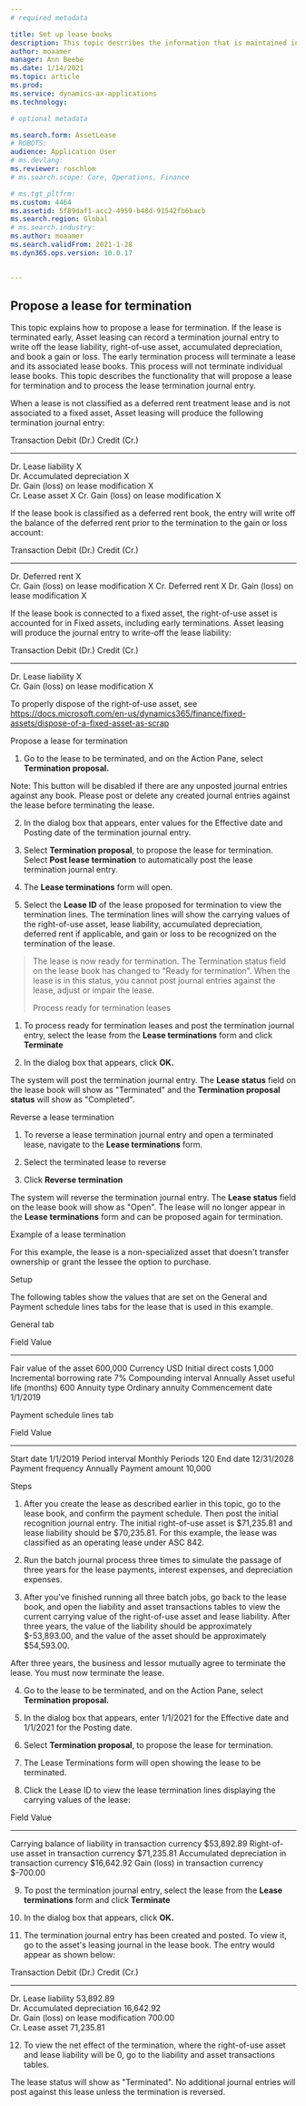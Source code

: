 ```yaml
---
# required metadata

title: Set up lease books
description: This topic describes the information that is maintained in lease books. Lease books contain the accounting policies that determine how a lease is accounted for in the system.
author: moaamer
manager: Ann Beebe
ms.date: 1/14/2021
ms.topic: article
ms.prod: 
ms.service: dynamics-ax-applications
ms.technology: 

# optional metadata

ms.search.form: AssetLease
# ROBOTS: 
audience: Application User
# ms.devlang: 
ms.reviewer: roschlom
# ms.search.scope: Core, Operations, Finance

# ms.tgt_pltfrm: 
ms.custom: 4464
ms.assetid: 5f89daf1-acc2-4959-b48d-91542fb6bacb
ms.search.region: Global
# ms.search.industry: 
ms.author: moaamer
ms.search.validFrom: 2021-1-28
ms.dyn365.ops.version: 10.0.17


---
```


## Propose a lease for termination

This topic explains how to propose a lease for termination. If the lease
is terminated early, Asset leasing can record a termination journal
entry to write off the lease liability, right-of-use asset, accumulated
depreciation, and book a gain or loss. The early termination process
will terminate a lease and its associated lease books. This process will
not terminate individual lease books. This topic describes the
functionality that will propose a lease for termination and to process
the lease termination journal entry.

When a lease is not classified as a deferred rent treatment lease and is
not associated to a fixed asset, Asset leasing will produce the
following termination journal entry:

  Transaction                             Debit (Dr.)   Credit (Cr.)
  --------------------------------------- ------------- --------------
  Dr. Lease liability                     X             
  Dr. Accumulated depreciation            X             
  Dr. Gain (loss) on lease modification   X             
  Cr. Lease asset                                       X
  Cr. Gain (loss) on lease modification                 X

If the lease book is classified as a deferred rent book, the entry will
write off the balance of the deferred rent prior to the termination to
the gain or loss account:

  Transaction                             Debit (Dr.)   Credit (Cr.)
  --------------------------------------- ------------- --------------
  Dr. Deferred rent                       X             
  Cr. Gain (loss) on lease modification                 X
  Cr. Deferred rent                                     X
  Dr. Gain (loss) on lease modification   X             

If the lease book is connected to a fixed asset, the right-of-use asset
is accounted for in Fixed assets, including early terminations. Asset
leasing will produce the journal entry to write-off the lease liability:

  Transaction                             Debit (Dr.)   Credit (Cr.)
  --------------------------------------- ------------- --------------
  Dr. Lease liability                     X             
  Cr. Gain (loss) on lease modification                 X

To properly dispose of the right-of-use asset, see
<https://docs.microsoft.com/en-us/dynamics365/finance/fixed-assets/dispose-of-a-fixed-asset-as-scrap>

Propose a lease for termination

1.  Go to the lease to be terminated, and on the Action Pane, select
    **Termination proposal.**

Note: This button will be disabled if there are any unposted journal
entries against any book. Please post or delete any created journal
entries against the lease before terminating the lease.

2.  In the dialog box that appears, enter values for the Effective date
    and Posting date of the termination journal entry.

3.  Select **Termination proposal**, to propose the lease for
    termination. Select **Post lease termination** to automatically post
    the lease termination journal entry.

4.  The **Lease terminations** form will open.

5.  Select the **Lease ID** of the lease proposed for termination to
    view the termination lines. The termination lines will show the
    carrying values of the right-of-use asset, lease liability,
    accumulated depreciation, deferred rent if applicable, and gain or
    loss to be recognized on the termination of the lease.

> The lease is now ready for termination. The Termination status field
> on the lease book has changed to "Ready for termination". When the
> lease is in this status, you cannot post journal entries against the
> lease, adjust or impair the lease.
>
> Process ready for termination leases

1.  To process ready for termination leases and post the termination
    journal entry, select the lease from the **Lease terminations** form
    and click **Terminate**

2.  In the dialog box that appears, click **OK.**

The system will post the termination journal entry. The **Lease status**
field on the lease book will show as "Terminated" and the **Termination
proposal status** will show as "Completed".

Reverse a lease termination

1.  To reverse a lease termination journal entry and open a terminated
    lease, navigate to the **Lease terminations** form.

2.  Select the terminated lease to reverse

3.  Click **Reverse termination**

The system will reverse the termination journal entry. The **Lease
status** field on the lease book will show as "Open". The lease will no
longer appear in the **Lease terminations** form and can be proposed
again for termination.

Example of a lease termination

For this example, the lease is a non-specialized asset that doesn\'t
transfer ownership or grant the lessee the option to purchase.

Setup

The following tables show the values that are set on the General and
Payment schedule lines tabs for the lease that is used in this example.

General tab

  Field                        Value
  ---------------------------- ------------------
  Fair value of the asset      600,000
  Currency                     USD
  Initial direct costs         1,000
  Incremental borrowing rate   7%
  Compounding interval         Annually
  Asset useful life (months)   600
  Annuity type                 Ordinary annuity
  Commencement date            1/1/2019

Payment schedule lines tab

  Field               Value
  ------------------- ------------
  Start date          1/1/2019
  Period interval     Monthly
  Periods             120
  End date            12/31/2028
  Payment frequency   Annually
  Payment amount      10,000

Steps

1.  After you create the lease as described earlier in this topic, go to
    the lease book, and confirm the payment schedule. Then post the
    initial recognition journal entry. The initial right-of-use asset is
    \$71,235.81 and lease liability should be \$70,235.81. For this
    example, the lease was classified as an operating lease under
    ASC 842.

2.  Run the batch journal process three times to simulate the passage of
    three years for the lease payments, interest expenses, and
    depreciation expenses.

3.  After you\'ve finished running all three batch jobs, go back to the
    lease book, and open the liability and asset transactions tables to
    view the current carrying value of the right-of-use asset and lease
    liability. After three years, the value of the liability should be
    approximately \$-53,893.00, and the value of the asset should be
    approximately \$54,593.00.

After three years, the business and lessor mutually agree to terminate
the lease. You must now terminate the lease.

4.  Go to the lease to be terminated, and on the Action Pane, select
    **Termination proposal.**

5.  In the dialog box that appears, enter 1/1/2021 for the Effective
    date and 1/1/2021 for the Posting date.

6.  Select **Termination proposal**, to propose the lease for
    termination.

7.  The Lease Terminations form will open showing the lease to be
    terminated.

8.  Click the Lease ID to view the lease termination lines displaying
    the carrying values of the lease:

  Field                                                   Value
  ------------------------------------------------------- -------------
  Carrying balance of liability in transaction currency   \$53,892.89
  Right-of-use asset in transaction currency              \$71,235.81
  Accumulated depreciation in transaction currency        \$16,642.92
  Gain (loss) in transaction currency                     \$-700.00

9.  To post the termination journal entry, select the lease from the
    **Lease terminations** form and click **Terminate**

10. In the dialog box that appears, click **OK.**

11. The termination journal entry has been created and posted. To view
    it, go to the asset's leasing journal in the lease book. The entry
    would appear as shown below:

  Transaction                             Debit (Dr.)   Credit (Cr.)
  --------------------------------------- ------------- --------------
  Dr. Lease liability                     53,892.89     
  Dr. Accumulated depreciation            16,642.92     
  Dr. Gain (loss) on lease modification   700.00        
  Cr. Lease asset                                       71,235.81

12. To view the net effect of the termination, where the right-of-use
    asset and lease liability will be 0, go to the liability and asset
    transactions tables.

The lease status will show as "Terminated". No additional journal
entries will post against this lease unless the termination is reversed.
